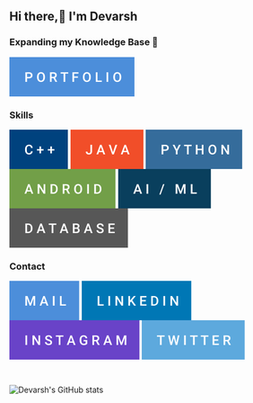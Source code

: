 
## Hi there,👋 I'm Devarsh <br>
### Expanding my Knowledge Base 🧠

<!-- 
<h3 align="left">Projects</h3>

[![Readme Card](https://github-readme-stats.vercel.app/api/pin/?username=devarshukani&repo=MyLib_Android&theme=github_dark&show_icons=true)](https://github.com/devarshukani/MyLib_Android)  [![Readme Card](https://github-readme-stats.vercel.app/api/pin/?username=devarshukani&repo=MyLib_Admin_Panel&theme=github_dark&show_icons=true)](https://github.com/devarshukani/MyLib_Admin_Panel)  [![Readme Card](https://github-readme-stats.vercel.app/api/pin/?username=devarshukani&repo=MyLib_Admin_Panel&theme=github_dark&show_icons=true)](https://github.com/devarshukani/MyLib_Admin_Panel) -->

<a href="https://devarshukani.github.io" target="blank"><img align="center" src="https://github.com/devarshukani/devarshukani/blob/master/portfolio.svg" alt="devarshukani"/></a>

<h3 align="left">Skills</h3>

<a href="#" target="blank"><img align="center" src="https://github.com/devarshukani/devarshukani/blob/master/c%2B%2B.svg" alt="devarshukani"/></a>
<a href="#" target="blank"><img align="center" src="https://github.com/devarshukani/devarshukani/blob/master/java.svg" alt="devarshukani"/></a>
<a href="#" target="blank"><img align="center" src="https://github.com/devarshukani/devarshukani/blob/master/python.svg" alt="devarshukani"/></a>
<a href="#" target="blank"><img align="center" src="https://github.com/devarshukani/devarshukani/blob/master/android.svg" alt="devarshukani"/></a>
<a href="#" target="blank"><img align="center" src="https://github.com/devarshukani/devarshukani/blob/master/ai_ml.svg" alt="devarshukani"/></a>
<a href="#" target="blank"><img align="center" src="https://github.com/devarshukani/devarshukani/blob/master/database.svg" alt="devarshukani"/></a>
<!-- <a href="#" target="blank"><img align="center" src="https://github.com/devarshukani/devarshukani/blob/master/nlp.svg" alt="devarshukani"/></a> -->

<h3 align="left">Contact</h3>

<a href="mailto:me.devarshukani@gmail.com" target="blank"><img align="center" src="https://github.com/devarshukani/devarshukani/blob/master/mail.svg" alt="devarshukani"/></a>
<a href="https://linkedin.com/in/devarshukani" target="blank"><img align="center" src="https://github.com/devarshukani/devarshukani/blob/master/linkedin.svg" alt="devarshukani"/></a>
<a href="https://instagram.com/devarshukani" target="blank"><img align="center" src="https://github.com/devarshukani/devarshukani/blob/master/instagram.svg" alt="devarshukani"/></a>
<a href="https://twitter.com/devarshukani" target="blank"><img align="center" src="https://github.com/devarshukani/devarshukani/blob/master/twitter.svg" alt="devarshukani"/></a>

<br />

![Devarsh's GitHub stats](https://github-readme-stats.vercel.app/api?username=devarshukani&theme=github_dark&show_icons=true&count_private=true)

